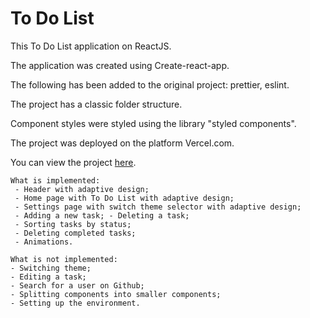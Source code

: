# To Do List

This To Do List application on ReactJS.

The application was created using Create-react-app.

The following has been added to the original project: prettier, eslint.

The project has a classic folder structure.

Component styles were styled using the library "styled components".

The project was deployed on the platform Vercel.com.

You can view the project [here](https://task4-to-do-list-react.vercel.app/).

    What is implemented:
     - Header with adaptive design;
     - Home page with To Do List with adaptive design;
     - Settings page with switch theme selector with adaptive design;
     - Adding a new task; - Deleting a task;
     - Sorting tasks by status;
     - Deleting completed tasks;
     - Animations.

    What is not implemented:
    - Switching theme;
    - Editing a task;
    - Search for a user on Github;
    - Splitting components into smaller components;
    - Setting up the environment.
